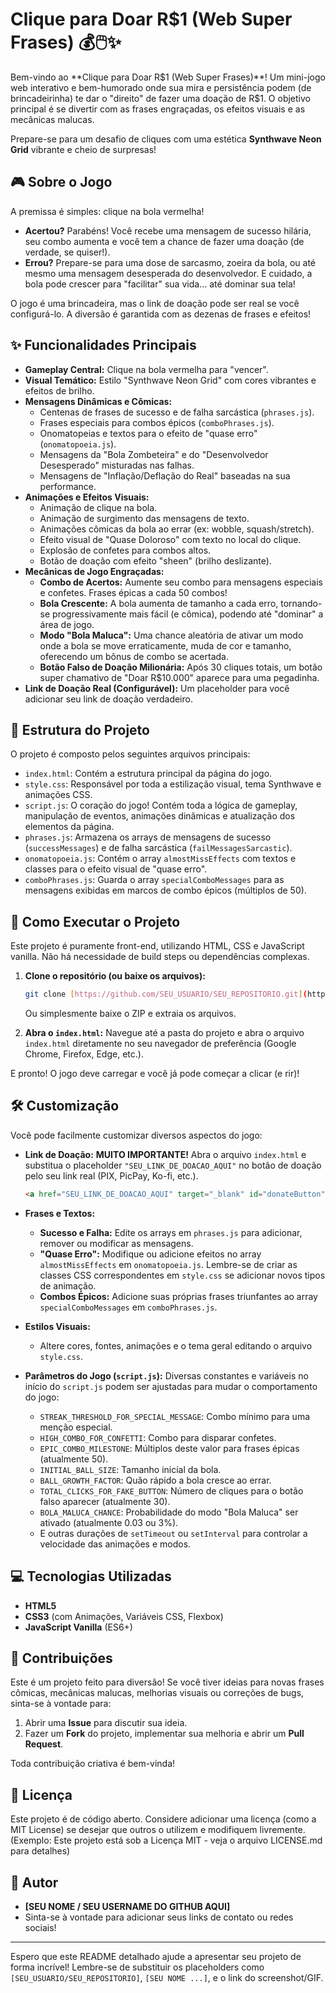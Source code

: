 # Clique para Doar R$1 (Web Super Frases) 💰🖱️✨

Bem-vindo ao **Clique para Doar R$1 (Web Super Frases)**! Um mini-jogo web interativo e bem-humorado onde sua mira e persistência podem (de brincadeirinha) te dar o "direito" de fazer uma doação de R$1. O objetivo principal é se divertir com as frases engraçadas, os efeitos visuais e as mecânicas malucas.

Prepare-se para um desafio de cliques com uma estética **Synthwave Neon Grid** vibrante e cheio de surpresas!

## 🎮 Sobre o Jogo

A premissa é simples: clique na bola vermelha!
* **Acertou?** Parabéns! Você recebe uma mensagem de sucesso hilária, seu combo aumenta e você tem a chance de fazer uma doação (de verdade, se quiser!).
* **Errou?** Prepare-se para uma dose de sarcasmo, zoeira da bola, ou até mesmo uma mensagem desesperada do desenvolvedor. E cuidado, a bola pode crescer para "facilitar" sua vida... até dominar sua tela!

O jogo é uma brincadeira, mas o link de doação pode ser real se você configurá-lo. A diversão é garantida com as dezenas de frases e efeitos!

## ✨ Funcionalidades Principais

* **Gameplay Central:** Clique na bola vermelha para "vencer".
* **Visual Temático:** Estilo "Synthwave Neon Grid" com cores vibrantes e efeitos de brilho.
* **Mensagens Dinâmicas e Cômicas:**
    * Centenas de frases de sucesso e de falha sarcástica (`phrases.js`).
    * Frases especiais para combos épicos (`comboPhrases.js`).
    * Onomatopeias e textos para o efeito de "quase erro" (`onomatopoeia.js`).
    * Mensagens da "Bola Zombeteira" e do "Desenvolvedor Desesperado" misturadas nas falhas.
    * Mensagens de "Inflação/Deflação do Real" baseadas na sua performance.
* **Animações e Efeitos Visuais:**
    * Animação de clique na bola.
    * Animação de surgimento das mensagens de texto.
    * Animações cômicas da bola ao errar (ex: wobble, squash/stretch).
    * Efeito visual de "Quase Doloroso" com texto no local do clique.
    * Explosão de confetes para combos altos.
    * Botão de doação com efeito "sheen" (brilho deslizante).
* **Mecânicas de Jogo Engraçadas:**
    * **Combo de Acertos:** Aumente seu combo para mensagens especiais e confetes. Frases épicas a cada 50 combos!
    * **Bola Crescente:** A bola aumenta de tamanho a cada erro, tornando-se progressivamente mais fácil (e cômica), podendo até "dominar" a área de jogo.
    * **Modo "Bola Maluca":** Uma chance aleatória de ativar um modo onde a bola se move erraticamente, muda de cor e tamanho, oferecendo um bônus de combo se acertada.
    * **Botão Falso de Doação Milionária:** Após 30 cliques totais, um botão super chamativo de "Doar R$10.000" aparece para uma pegadinha.
* **Link de Doação Real (Configurável):** Um placeholder para você adicionar seu link de doação verdadeiro.

## 📂 Estrutura do Projeto

O projeto é composto pelos seguintes arquivos principais:

* `index.html`: Contém a estrutura principal da página do jogo.
* `style.css`: Responsável por toda a estilização visual, tema Synthwave e animações CSS.
* `script.js`: O coração do jogo! Contém toda a lógica de gameplay, manipulação de eventos, animações dinâmicas e atualização dos elementos da página.
* `phrases.js`: Armazena os arrays de mensagens de sucesso (`successMessages`) e de falha sarcástica (`failMessagesSarcastic`).
* `onomatopoeia.js`: Contém o array `almostMissEffects` com textos e classes para o efeito visual de "quase erro".
* `comboPhrases.js`: Guarda o array `specialComboMessages` para as mensagens exibidas em marcos de combo épicos (múltiplos de 50).

## 🚀 Como Executar o Projeto

Este projeto é puramente front-end, utilizando HTML, CSS e JavaScript vanilla. Não há necessidade de build steps ou dependências complexas.

1.  **Clone o repositório (ou baixe os arquivos):**
    ```bash
    git clone [https://github.com/SEU_USUARIO/SEU_REPOSITORIO.git](https://github.com/SEU_USUARIO/SEU_REPOSITORIO.git)
    ```
    Ou simplesmente baixe o ZIP e extraia os arquivos.

2.  **Abra o `index.html`:**
    Navegue até a pasta do projeto e abra o arquivo `index.html` diretamente no seu navegador de preferência (Google Chrome, Firefox, Edge, etc.).

E pronto! O jogo deve carregar e você já pode começar a clicar (e rir)!

## 🛠️ Customização

Você pode facilmente customizar diversos aspectos do jogo:

* **Link de Doação:** **MUITO IMPORTANTE!** Abra o arquivo `index.html` e substitua o placeholder `"SEU_LINK_DE_DOACAO_AQUI"` no botão de doação pelo seu link real (PIX, PicPay, Ko-fi, etc.).
    ```html
    <a href="SEU_LINK_DE_DOACAO_AQUI" target="_blank" id="donateButton">Quero Doar R$1 Agora!</a>
    ```

* **Frases e Textos:**
    * **Sucesso e Falha:** Edite os arrays em `phrases.js` para adicionar, remover ou modificar as mensagens.
    * **"Quase Erro":** Modifique ou adicione efeitos no array `almostMissEffects` em `onomatopoeia.js`. Lembre-se de criar as classes CSS correspondentes em `style.css` se adicionar novos tipos de animação.
    * **Combos Épicos:** Adicione suas próprias frases triunfantes ao array `specialComboMessages` em `comboPhrases.js`.

* **Estilos Visuais:**
    * Altere cores, fontes, animações e o tema geral editando o arquivo `style.css`.

* **Parâmetros do Jogo (`script.js`):**
    Diversas constantes e variáveis no início do `script.js` podem ser ajustadas para mudar o comportamento do jogo:
    * `STREAK_THRESHOLD_FOR_SPECIAL_MESSAGE`: Combo mínimo para uma menção especial.
    * `HIGH_COMBO_FOR_CONFETTI`: Combo para disparar confetes.
    * `EPIC_COMBO_MILESTONE`: Múltiplos deste valor para frases épicas (atualmente 50).
    * `INITIAL_BALL_SIZE`: Tamanho inicial da bola.
    * `BALL_GROWTH_FACTOR`: Quão rápido a bola cresce ao errar.
    * `TOTAL_CLICKS_FOR_FAKE_BUTTON`: Número de cliques para o botão falso aparecer (atualmente 30).
    * `BOLA_MALUCA_CHANCE`: Probabilidade do modo "Bola Maluca" ser ativado (atualmente 0.03 ou 3%).
    * E outras durações de `setTimeout` ou `setInterval` para controlar a velocidade das animações e modos.

## 💻 Tecnologias Utilizadas

* **HTML5**
* **CSS3** (com Animações, Variáveis CSS, Flexbox)
* **JavaScript Vanilla** (ES6+)

## 🤝 Contribuições

Este é um projeto feito para diversão! Se você tiver ideias para novas frases cômicas, mecânicas malucas, melhorias visuais ou correções de bugs, sinta-se à vontade para:

1.  Abrir uma **Issue** para discutir sua ideia.
2.  Fazer um **Fork** do projeto, implementar sua melhoria e abrir um **Pull Request**.

Toda contribuição criativa é bem-vinda!

## 📝 Licença

Este projeto é de código aberto. Considere adicionar uma licença (como a MIT License) se desejar que outros o utilizem e modifiquem livremente.
(Exemplo: Este projeto está sob a Licença MIT - veja o arquivo LICENSE.md para detalhes)

## 👤 Autor

* **[SEU NOME / SEU USERNAME DO GITHUB AQUI]**
* Sinta-se à vontade para adicionar seus links de contato ou redes sociais!

---

Espero que este README detalhado ajude a apresentar seu projeto de forma incrível! Lembre-se de substituir os placeholders como `[SEU_USUARIO/SEU_REPOSITORIO]`, `[SEU NOME ...]`, e o link do screenshot/GIF.
